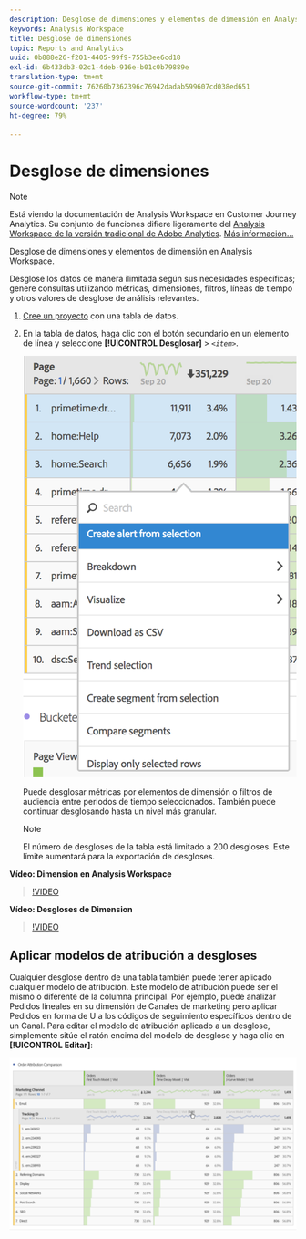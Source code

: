 ```yaml
---
description: Desglose de dimensiones y elementos de dimensión en Analysis Workspace.
keywords: Analysis Workspace
title: Desglose de dimensiones
topic: Reports and Analytics
uuid: 0b888e26-f201-4405-99f9-755b3ee6cd18
exl-id: 6b433db3-02c1-4deb-916e-b01c0b79889e
translation-type: tm+mt
source-git-commit: 76260b7362396c76942dadab599607cd038ed651
workflow-type: tm+mt
source-wordcount: '237'
ht-degree: 79%

---
```


# Desglose de dimensiones

>[!NOTE]
>
>Está viendo la documentación de Analysis Workspace en Customer Journey Analytics. Su conjunto de funciones difiere ligeramente del [Analysis Workspace de la versión tradicional de Adobe Analytics](https://docs.adobe.com/content/help/es-ES/analytics/analyze/analysis-workspace/home.html). [Más información...](/help/getting-started/cja-aa.md)

Desglose de dimensiones y elementos de dimensión en Analysis Workspace.

Desglose los datos de manera ilimitada según sus necesidades específicas; genere consultas utilizando métricas, dimensiones, filtros, líneas de tiempo y otros valores de desglose de análisis relevantes.

1. [Cree un proyecto](/help/analysis-workspace/home.md) con una tabla de datos.
1. En la tabla de datos, haga clic con el botón secundario en un elemento de línea y seleccione **[!UICONTROL Desglosar]** > *`<item>`*.

   ![Resultado](assets/fa_data_table_actions.png)

   Puede desglosar métricas por elementos de dimensión o filtros de audiencia entre periodos de tiempo seleccionados. También puede continuar desglosando hasta un nivel más granular.

   >[!NOTE]
   >
   >El número de desgloses de la tabla está limitado a 200 desgloses. Este límite aumentará para la exportación de desgloses.

**Vídeo: Dimension en Analysis Workspace**

>[!VIDEO](https://video.tv.adobe.com/v/23971)

**Vídeo: Desgloses de Dimension**

>[!VIDEO](https://video.tv.adobe.com/v/23969)

## Aplicar modelos de atribución a desgloses

Cualquier desglose dentro de una tabla también puede tener aplicado cualquier modelo de atribución. Este modelo de atribución puede ser el mismo o diferente de la columna principal. Por ejemplo, puede analizar Pedidos lineales en su dimensión de Canales de marketing pero aplicar Pedidos en forma de U a los códigos de seguimiento específicos dentro de un Canal. Para editar el modelo de atribución aplicado a un desglose, simplemente sitúe el ratón encima del modelo de desglose y haga clic en **[!UICONTROL Editar]**:

![Configuración del desglose](assets/breakdown_settings.png)
